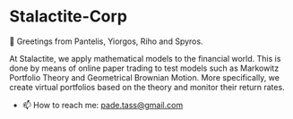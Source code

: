 # Stalactite-Corp

👋 Greetings from Pantelis, Yiorgos, Riho and Spyros. 

At Stalactite, we apply mathematical models to the financial world. This is done by means of online paper trading to test models such as Markowitz Portfolio Theory and Geometrical Brownian Motion. 
More specifically, we create virtual portfolios based on the theory and monitor their return rates. 

- 📫 How to reach me: pade.tass@gmail.com
